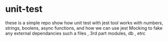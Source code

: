 # unit-test

these is a simple repo show how unit test with jest tool works with numbers, strings, boolens, async functions, and how we can use jest Mocking to fake any external dependancies such a files , 3rd part modules, db , etrc

